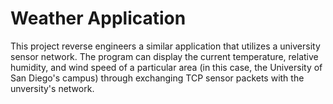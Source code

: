 # Weather Application
 This project reverse engineers a similar application that utilizes a university sensor network. The program can display the current temperature, relative humidity, and wind speed of a particular area (in this case, the University of San Diego's campus) through exchanging TCP sensor packets with the unversity's network. 